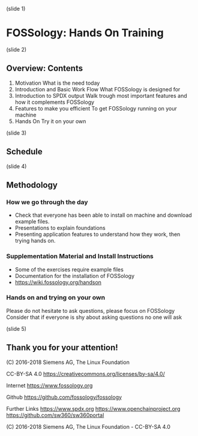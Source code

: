 (slide 1)

# FOSSology: Hands On Training

(slide 2)

## Overview: Contents

1. Motivation
What is the need today
1. Introduction and Basic Work Flow
What FOSSology is designed for
1. Introduction to SPDX output
Walk trough most important features and how it complements FOSSology
1. Features to make you efficient
To get FOSSology running on your machine
1. Hands On
Try it on your own

(slide 3)

## Schedule

(slide 4)

## Methodology

### How we go through the day
- Check that everyone has been able to install on machine and download example files.
- Presentations to explain foundations
- Presenting application features to understand how they work, then trying hands on.

### Supplementation Material and Install Instructions
- Some of the exercises require example files
- Documentation for the installation of FOSSology 
- https://wiki.fossology.org/handson

### Hands on and trying on your own
Please do not hesitate to ask questions, please focus on FOSSology
Consider that if everyone is shy about asking questions no one will ask

(slide 5)

## Thank you for your attention!

(C) 2016-2018  Siemens AG, The Linux Foundation


CC-BY-SA 4.0
https://creativecommons.org/licenses/by-sa/4.0/

Internet
https://www.fossology.org

Github
https://github.com/fossology/fossology

Further Links
https://www.spdx.org
https://www.openchainproject.org
https://github.com/sw360/sw360portal


(C) 2016-2018  Siemens AG, The Linux Foundation - CC-BY-SA 4.0
